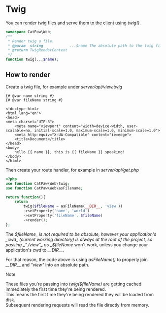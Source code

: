 # Twig

You can render twig files and serve them to the client using _twig()_.

```php
namespace CatPaw\Web;
/**
 * Render twig a file.
 * @param  string            ...$name The absolute path to the twig file.
 * @return TwigRenderContext
 */
function twig(...$name);
```

## How to render

Create a twig file, for example under _server/api/view.twig_

```twig
{# @var name string #}
{# @var fileName string #}

<!doctype html>
<html lang="en">
<head>
<meta charset="UTF-8">
    <meta name="viewport" content="width=device-width, user-scalable=no, initial-scale=1.0, maximum-scale=1.0, minimum-scale=1.0">
    <meta http-equiv="X-UA-Compatible" content="ie=edge">
    <title>Document</title>
</head>
<body>
    hello {{ name }}, this is {{ fileName }} speaking!
</body>
</html>
```

Then create your route handler, for example in _server/api/get.php_

```php
<?php
use function CatPaw\Web\twig;
use function CatPaw\Web\asFilename;

return function(){
    return
        twig($fileName = asFileName(__DIR__, 'view'))
        ->setProperty('name', 'world')
        ->setProperty('fileName', $fileName)
        ->render();
};
```

The _$fileName_ is not required to be absolute, however your application's _cwd_ (current working directory) is always at the root of the project, so passing _"./view"_ as _$fileName_ won't work, unless you change your application's _cwd_ to _\_\_DIR___.

For that reason, the code above is using _asFileName()_ to properly join _\_\_DIR___ and _"view"_ into an absolute path.

> [!NOTE]
> These files you're passing into _twig($fileName)_ are getting cached immediately the first time they're being rendered.\
> This means the first time they're being rendered they will be loaded from disk.\
> Subsequent rendering requests will read the file directly from memory.
